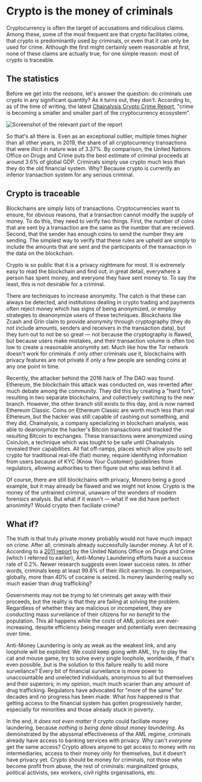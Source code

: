 # Crypto is the money of criminals

Cryptocurrency is often the target of accusations and ridiculous claims. Among
these, some of the most frequent are that crypto facilitates crime, that crypto
is predominantly used by criminals, or even that it can only be used for crime.
Although the first might certainly seem reasonable at first, none of these
claims are actually true, for one simple reason: most of crypto is traceable.

## The statistics

Before we get into the *reasons*, let's answer the question: do criminals use
crypto in any significant quantity? As it turns out, they don't.
According to, as of the time of writing, the latest
[Chainalysis Crypto Crime Report](https://go.chainalysis.com/rs/503-FAP-074/images/Crypto-Crime-Report-2022.pdf),
"crime is becoming a smaller and smaller part of the cryptocurrency ecosystem".

![Screenshot of the relevant part of the report](chainalysis_illicit_share.png)

So that's all there is. Even as an exceptional outlier, multiple times higher
than all other years, in 2019, the share of all cryptocurrency transactions
that were illicit in nature was of 3.37%. By comparison, the United Nations
Office on Drugs and Crime puts the best estimate of criminal proceeds at around
3.6% of global GDP. Criminals simply use crypto much less than they do the old
financial system. Why? Because crypto is currently an inferior transaction
system for any serious criminal.

## Crypto is traceable

Blockchains are simply lists of transactions. Cryptocurrencies want to ensure,
for obvious reasons, that a transaction cannot modify the supply of money. To
do this, they need to verify two things. First, the number of coins that are
sent by a transaction are the same as the number that are recieved. Second,
that the sender has enough coins to send the number they are sending. The
simplest way to verify that these rules are upheld are simply to include the
amounts that are sent and the participants of the transaction in the data on
the blockchain.

Crypto is so public that it is a privacy nightmare for most. It is extremely easy
to read the blockchain and find out, in great detail, everywhere a person has
spent money, and everyone they have sent money to. To say the least, this is
not desirable for a criminal.

There are techniques to increase anonymity. The catch is that these can always
be detected, and institutions dealing in crypto trading and payments often
reject money which has signs of being anonymized, or employ strategies to
deanonymize users of these techniques. Blockchains like Zcash and Grin claim
to provide anonymity through cryptography (they do not include amounts, senders
and receivers in the transaction data), but they turn out to not be so great —
not because the cryptography is flawed, but because users make mistakes, and
their transaction volume is often too low to create a reasonable anonymity set.
Much like how the Tor network doesn't work for criminals if only other
criminals use it, blockchains with privacy features are not private if only a
few people are sending coins at any one point in time.

Recently, the attacker behind the 2016 hack of The DAO was found. Ethereum,
the blockchain this attack was conducted on, was reverted after much debate
among the community. They did this by creating a "hard fork", resulting in two
separate blockchains, and collectively switching to the new branch. However,
the other branch still exists to this day, and is now named Ethereum Classic.
Coins on Ethereum Classic are worth much less than real Ethereum, but the
hacker was still capable of cashing out something, and they did. Chainalysis,
a company specializing in blockchain analysis, was able to deanonymize the
hacker's Bitcoin transactions and tracked the resulting Bitcoin to exchanges.
These transactions were anonymized using CoinJoin, a technique which was tought
to be safe until Chainalysis revealed their capabilities. All fiat off-ramps,
places which allow you to sell crypto for traditional real-life (fiat) money,
require identifying information from users because of KYC (Know Your Customer)
guidelines from regulators, allowing authorities to then figure out who was
behind it all.

Of course, there are still blockchains with privacy, Monero being a good
example, but it may already be flawed and we might not know. Crypto is the
money of the untrained criminal, unaware of the wonders of modern forensics
analysis. But what if it wasn't — what if we did have perfect anonimity?
Would crypto then faciliate crime?

## What if?

The truth is that truly private money probably would not have much impact on
crime. After all, criminals already successfully launder money. A lot of it.
According to a [2011 report](https://www.unodc.org/documents/data-and-analysis/Studies/Illicit_financial_flows_2011_web.pdf)
by the United Nations Office on Drugs and Crime (which I referred to earlier),
Anti-Money Laundering efforts have a success rate of 0.2%. Newer research
suggests even lower success rates. In other words, criminals keep at least
99.8% of their illicit earnings. In comparison, globally, more than 40% of
cocaine is seized. Is money laundering really so much easier than drug
trafficking?

Governments may not be *trying* to let criminals get away with their proceeds,
but the reality is that they are failing at solving the problem. Regardless of
whether they are malicious or incompetent, they are conducting mass surveilance
of their citizens for *no benefit* to the population. This all happens while
the costs of AML policies are ever-increasing, despite efficiency being meager
and potentially even decreasing over time.

Anti-Money Laundering is only as weak as the weakest link, and any loophole
will be exploited. We could keep going with AML, try to play the cat and mouse
game, try to solve every single loophole, worldwide, if that's even possible,
but is the solution to this failure really to add more surveilance? Every bit
of financial surveilance is more power to unaccountable and unelected
individuals, anonymous to all but themselves and their superiors; in my
opinion, much much scarier than any amount of drug trafficking. Regulators
have advocated for "more of the same" for decades and no progress has been
made. What *has* happened is that getting access to the financial system has
gotten progressively harder, especially for minorities and those already stuck
in poverty.

In the end, it *does not even matter* if crypto could faciliate money
laundering, because *nothing is being done about money laundering*. As
demonstrated by the abyssmal effectiveness of the AML regime, criminals
already have access to banking services with privacy. Why can't *everyone* get
the same access? Crypto allows anyone to get access to money with no
intermediaries, access to their money only for themselves, but it doesn't have
privacy yet. Crypto should be money for criminals, not those who become profit
from abuse, the rest of criminals: marginalized groups, political activists,
sex workers, civil rights organisations, etc.
